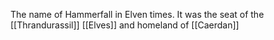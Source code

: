The name of Hammerfall in Elven times. It was the seat of the [[Thrandurassil]] [[Elves]] and homeland of [[Caerdan]]
